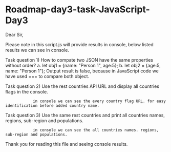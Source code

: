 # Roadmap-day3-task-JavaScript-Day3

Dear Sir,

Please note in this script.js will provide results in console, below listed results we can see in console.

 Task question 1) How to compate two JSON have the same properties without order? 
                   a. let obj1 = {name: "Person 1", age:5};
                   b. let obj2 = {age:5, name: "Person 1"};
                Output result is false, because in JavaScript code we have used === to compare both object.
                
 Task question 2) Use the rest countries API URL and display all countries flags in the console.

                in console we can see the every country flag URL. for easy identification before added country name.
                
  Task question 3) Use the same rest countries and print all countries names, regions, sub-region and populations.

                in console we can see the all countries names. regions, sub-region and populations.


  Thank you for reading this file and seeing console results.

  
